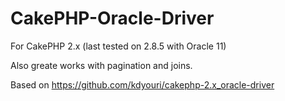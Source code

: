 # CakePHP-Oracle-Driver

For CakePHP 2.x (last tested on 2.8.5 with Oracle 11)

Also greate works with pagination and joins.

Based on https://github.com/kdyouri/cakephp-2.x_oracle-driver
